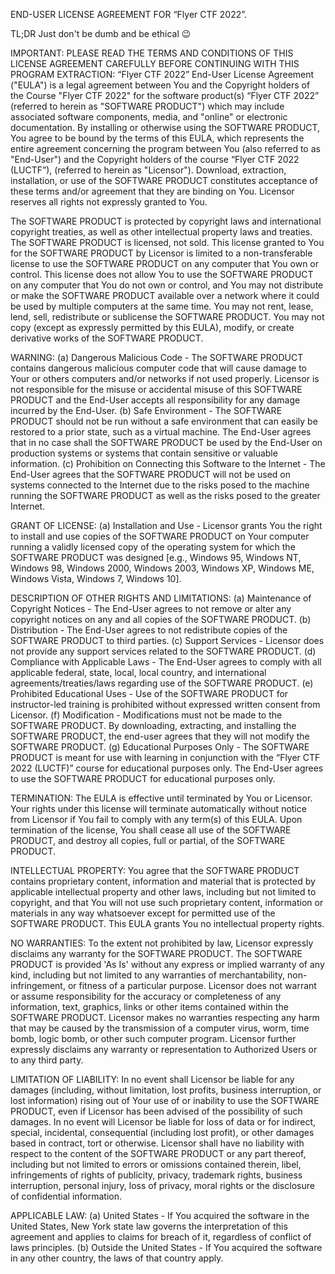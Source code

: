END-USER LICENSE AGREEMENT FOR “Flyer CTF 2022”.

TL;DR Just don't be dumb and be ethical 😉

IMPORTANT: PLEASE READ THE TERMS AND CONDITIONS OF THIS LICENSE AGREEMENT CAREFULLY BEFORE CONTINUING WITH THIS PROGRAM EXTRACTION: “Flyer CTF 2022” End-User License Agreement ("EULA") is a legal agreement between You and the Copyright holders of the Course "Flyer CTF 2022" for the software product(s) “Flyer CTF 2022” (referred to herein as "SOFTWARE PRODUCT") which may include associated software components, media, and "online" or electronic documentation. By installing or otherwise using the SOFTWARE PRODUCT, You agree to be bound by the terms of this EULA, which represents the entire agreement concerning the program between You (also referred to as "End-User") and the Copyright holders of the course “Flyer CTF 2022 (LUCTF”), (referred to herein as "Licensor"). Download, extraction, installation, or use of the SOFTWARE PRODUCT constitutes acceptance of these terms and/or agreement that they are binding on You. Licensor reserves all rights not expressly granted to You.

The SOFTWARE PRODUCT is protected by copyright laws and international copyright treaties, as well as other intellectual property laws and treaties. The SOFTWARE PRODUCT is licensed, not sold. This license granted to You for the SOFTWARE PRODUCT by Licensor is limited to a non-transferable license to use the SOFTWARE PRODUCT on any computer that You own or control. This license does not allow You to use the SOFTWARE PRODUCT on any computer that You do not own or control, and You may not distribute or make the SOFTWARE PRODUCT available over a network where it could be used by multiple computers at the same time. You may not rent, lease, lend, sell, redistribute or sublicense the SOFTWARE PRODUCT. You may not copy (except as expressly permitted by this EULA), modify, or create derivative works of the SOFTWARE PRODUCT.

WARNING: (a) Dangerous Malicious Code - The SOFTWARE PRODUCT contains dangerous malicious computer code that will cause damage to Your or others computers and/or networks if not used properly. Licensor is not responsible for the misuse or accidental misuse of this SOFTWARE PRODUCT and the End-User accepts all responsibility for any damage incurred by the End-User. (b) Safe Environment - The SOFTWARE PRODUCT should not be run without a safe environment that can easily be restored to a prior state, such as a virtual machine. The End-User agrees that in no case shall the SOFTWARE PRODUCT be used by the End-User on production systems or systems that contain sensitive or valuable information. (c) Prohibition on Connecting this Software to the Internet - The End-User agrees that the SOFTWARE PRODUCT will not be used on systems connected to the Internet due to the risks posed to the machine running the SOFTWARE PRODUCT as well as the risks posed to the greater Internet.

GRANT OF LICENSE: (a) Installation and Use - Licensor grants You the right to install and use copies of the SOFTWARE PRODUCT on Your computer running a validly licensed copy of the operating system for which the SOFTWARE PRODUCT was designed [e.g., Windows 95, Windows NT, Windows 98, Windows 2000, Windows 2003, Windows XP, Windows ME, Windows Vista, Windows 7, Windows 10].

DESCRIPTION OF OTHER RIGHTS AND LIMITATIONS: (a) Maintenance of Copyright Notices - The End-User agrees to not remove or alter any copyright notices on any and all copies of the SOFTWARE PRODUCT. (b) Distribution - The End-User agrees to not redistribute copies of the SOFTWARE PRODUCT to third parties. (c) Support Services - Licensor does not provide any support services related to the SOFTWARE PRODUCT. (d) Compliance with Applicable Laws - The End-User agrees to comply with all applicable federal, state, local, local country, and international agreements/treaties/laws regarding use of the SOFTWARE PRODUCT. (e) Prohibited Educational Uses - Use of the SOFTWARE PRODUCT for instructor-led training is prohibited without expressed written consent from Licensor. (f) Modification - Modifications must not be made to the SOFTWARE PRODUCT. By downloading, extracting, and installing the SOFTWARE PRODUCT, the end-user agrees that they will not modify the SOFTWARE PRODUCT. (g) Educational Purposes Only - The SOFTWARE PRODUCT is meant for use with learning in conjunction with the “Flyer CTF 2022 (LUCTF)” course for educational purposes only. The End-User agrees to use the SOFTWARE PRODUCT for educational purposes only.

TERMINATION: The EULA is effective until terminated by You or Licensor. Your rights under this license will terminate automatically without notice from Licensor if You fail to comply with any term(s) of this EULA. Upon termination of the license, You shall cease all use of the SOFTWARE PRODUCT, and destroy all copies, full or partial, of the SOFTWARE PRODUCT.

INTELLECTUAL PROPERTY: You agree that the SOFTWARE PRODUCT contains proprietary content, information and material that is protected by applicable intellectual property and other laws, including but not limited to copyright, and that You will not use such proprietary content, information or materials in any way whatsoever except for permitted use of the SOFTWARE PRODUCT. This EULA grants You no intellectual property rights.

NO WARRANTIES: To the extent not prohibited by law, Licensor expressly disclaims any warranty for the SOFTWARE PRODUCT. The SOFTWARE PRODUCT is provided 'As Is' without any express or implied warranty of any kind, including but not limited to any warranties of merchantability, non-infringement, or fitness of a particular purpose. Licensor does not warrant or assume responsibility for the accuracy or completeness of any information, text, graphics, links or other items contained within the SOFTWARE PRODUCT. Licensor makes no warranties respecting any harm that may be caused by the transmission of a computer virus, worm, time bomb, logic bomb, or other such computer program. Licensor further expressly disclaims any warranty or representation to Authorized Users or to any third party.

LIMITATION OF LIABILITY: In no event shall Licensor be liable for any damages (including, without limitation, lost profits, business interruption, or lost information) rising out of Your use of or inability to use the SOFTWARE PRODUCT, even if Licensor has been advised of the possibility of such damages. In no event will Licensor be liable for loss of data or for indirect, special, incidental, consequential (including lost profit), or other damages based in contract, tort or otherwise. Licensor shall have no liability with respect to the content of the SOFTWARE PRODUCT or any part thereof, including but not limited to errors or omissions contained therein, libel, infringements of rights of publicity, privacy, trademark rights, business interruption, personal injury, loss of privacy, moral rights or the disclosure of confidential information.

APPLICABLE LAW: (a) United States - If You acquired the software in the United States, New York state law governs the interpretation of this agreement and applies to claims for breach of it, regardless of conflict of laws principles. (b) Outside the United States - If You acquired the software in any other country, the laws of that country apply.